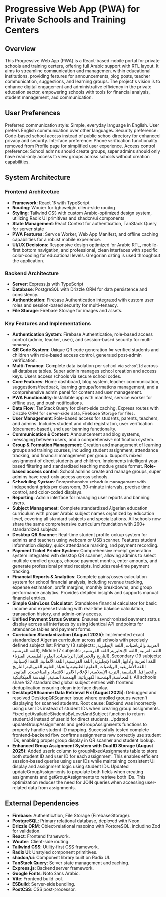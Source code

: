 # Progressive Web App (PWA) for Private Schools and Training Centers

## Overview
This Progressive Web App (PWA) is a React-based mobile portal for private schools and training centers, offering full Arabic support with RTL layout. It aims to streamline communication and management within educational institutions, providing features for announcements, blog posts, teacher communication, suggestions, and learning groups. The project's vision is to enhance digital engagement and administrative efficiency in the private education sector, empowering schools with tools for financial analysis, student management, and communication.

## User Preferences
Preferred communication style: Simple, everyday language in English. User prefers English communication over other languages.
Security preference: Code-based school access instead of public school directory for enhanced privacy and security.
Interface preference: Phone verification functionality removed from Profile page for simplified user experience.
Access control preference: School admins should create groups, super admins should only have read-only access to view groups across schools without creation capabilities.

## System Architecture

### Frontend Architecture
- **Framework**: React 18 with TypeScript
- **Routing**: Wouter for lightweight client-side routing
- **Styling**: Tailwind CSS with custom Arabic-optimized design system, utilizing Radix UI primitives and shadcn/ui components
- **State Management**: React Context for authentication, TanStack Query for server state
- **PWA Features**: Service Worker, Web App Manifest, and offline caching capabilities for a robust mobile experience.
- **UI/UX Decisions**: Responsive design optimized for Arabic RTL, mobile-first bottom navigation, and professional, clean interfaces with specific color-coding for educational levels. Gregorian dating is used throughout the application.

### Backend Architecture
- **Server**: Express.js with TypeScript
- **Database**: PostgreSQL with Drizzle ORM for data persistence and consistency.
- **Authentication**: Firebase Authentication integrated with custom user roles and session-based security for multi-tenancy.
- **File Storage**: Firebase Storage for images and assets.

### Key Features and Implementations
- **Authentication System**: Firebase Authentication, role-based access control (admin, teacher, user), and session-based security for multi-tenancy.
- **QR Code System**: Unique QR code generation for verified students and children with role-based access control, generated post-admin verification.
- **Multi-Tenancy**: Complete data isolation per school via `schoolId` across all database tables. Super admin manages school creation and access keys. Users access schools via secure school codes.
- **Core Features**: Home dashboard, blog system, teacher communication, suggestions/feedback, learning groups/formations management, and a comprehensive admin panel for content and user management.
- **PWA Functionality**: Installable app with manifest, service worker for offline use, and push notifications.
- **Data Flow**: TanStack Query for client-side caching, Express routes with Drizzle ORM for server-side data, Firebase Storage for files.
- **User Management**: Role-based access for students, parents, teachers, and admins. Includes student and child registration, user verification (document-based), and user banning functionality.
- **Communication & Content**: Announcement and blog systems, messaging between users, and a comprehensive notification system.
- **Group & Formation Management**: Creation and management of learning groups and training courses, including student assignment, attendance tracking, and financial management per group. Supports mixed assignment of direct students and children. Implements intelligent year-based filtering and standardized teaching module grade format. **Role-based access control**: School admins create and manage groups, super admins have read-only access across schools.
- **Scheduling System**: Comprehensive schedule management with independent grids per classroom, 30-minute intervals, precise time control, and color-coded displays.
- **Reporting**: Admin interface for managing user reports and banning users.
- **Subject Management**: Complete standardized Algerian education curriculum with proper Arabic subject names organized by education level, covering all standard subjects and specializations. All schools now share the same comprehensive curriculum foundation with 260+ standardized subjects.
- **Desktop QR Scanner**: Real-time student profile lookup system for admins and teachers using webcam or USB scanner. Features student information display, quick attendance marking, and payment recording.
- **Payment Ticket Printer System**: Comprehensive receipt generation system integrated with desktop QR scanner, allowing admins to select multiple enrolled groups, choose payment months, enter amounts, and generate professional printed receipts. Includes real-time payment tracking.
- **Financial Reports & Analytics**: Complete gains/losses calculation system for school financial analysis, including revenue tracking, expense estimation, profit margins, monthly breakdowns, and group performance analytics. Provides detailed insights and supports manual financial entries.
- **Simple Gain/Loss Calculator**: Standalone financial calculator for basic income and expense tracking with real-time balance calculation, transaction history, and admin-only access.
- **Unified Payment Status System**: Ensures synchronized payment status display across all interfaces by using identical API endpoints for attendance tables and payment forms.
- **Curriculum Standardization (August 2025)**: Implemented exact standardized Algerian curriculum across all schools with precisely defined subject list: Primary (3 subjects: العربية والرياضيات, اللغة الإنجليزية, اللغة الفرنسية), Middle (7 subjects: اللغة العربية, اللغة الإنجليزية, اللغة الفرنسية, التاريخ والجغرافيا, الرياضيات, العلوم الطبيعية, الفيزياء), Secondary (19 subjects: اللغة العربية وآدابها, اللغة الإنجليزية, اللغة الفرنسية, اللغة الألمانية, اللغة الإسبانية, اللغة الأمازيغية, الرياضيات, العلوم الطبيعية والحياة, العلوم الفيزيائية, التاريخ والجغرافيا, الفلسفة, التربية الإسلامية, الإعلام الآلي, الاقتصاد والمناجمنت, القانون, المحاسبة, الهندسة الكهربائية, الهندسة المدنية, الهندسة الميكانيكية). All schools share 137 standardized global subject entries with frontend deduplication ensuring clean interface display.
- **DesktopQRScanner Data Retrieval Fix (August 2025)**: Debugged and resolved DesktopQRScanner issue where enrolled groups weren't displaying for scanned students. Root cause: Backend was incorrectly using user IDs instead of student IDs when creating group assignments. Fixed getAvailableStudentsByLevelAndSubject function to return student.id instead of user.id for direct students. Updated updateGroupAssignments and getGroupAssignments functions to properly handle student ID mapping. Successfully tested complete frontend-backend flow confirms assignments now correctly use student IDs, enabling proper group display in QR scanner and student lookup.
- **Enhanced Group Assignment System with Dual ID Storage (August 2025)**: Added userId column to groupMixedAssignments table to store both student ID and user ID for each assignment. This enables efficient session-based queries using user IDs while maintaining consistent UI display and assignment logic using student IDs. Updated updateGroupAssignments to populate both fields when creating assignments and getGroupAssignments to retrieve both IDs. This optimization reduces the need for JOIN queries when accessing user-related data from assignments.

## External Dependencies

- **Firebase**: Authentication, File Storage (Firebase Storage).
- **PostgreSQL**: Primary relational database, deployed with Neon.
- **Drizzle ORM**: Object-relational mapping with PostgreSQL, including Zod for validation.
- **React**: Frontend framework.
- **Wouter**: Client-side routing.
- **Tailwind CSS**: Utility-first CSS framework.
- **Radix UI**: Unstyled component primitives.
- **shadcn/ui**: Component library built on Radix UI.
- **TanStack Query**: Server state management and caching.
- **Express.js**: Backend server framework.
- **Google Fonts**: Noto Sans Arabic.
- **Vite**: Frontend build tool.
- **ESBuild**: Server-side bundling.
- **PostCSS**: CSS post-processor.